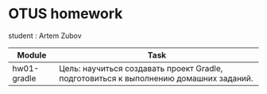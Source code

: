# OTUS homework

student : Artem Zubov

|Module|Task|
--- | --- |  
|hw01-gradle|Цель: научиться создавать проект Gradle, подготовиться к выполнению домашних заданий.|
